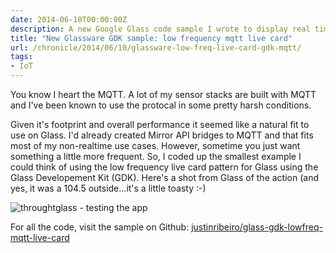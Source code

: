 ```yaml
---
date: 2014-06-10T00:00:00Z
description: A new Google Glass code sample I wrote to display real time data in a low frequency card.
title: "New Glassware GDK sample: low frequency mqtt live card"
url: /chronicle/2014/06/10/glassware-low-freq-live-card-gdk-mqtt/
tags:
- IoT
---
```


You know I heart the MQTT. A lot of my sensor stacks are built with MQTT and I've been known to use the protocal in some pretty harsh conditions.

Given it's footprint and overall performance it seemed like a natural fit to use on Glass. I'd already created Mirror API bridges to MQTT and that fits most of my non-realtime use cases. However, sometime you just want something a little more frequent. So, I coded up the smallest example I could think of using the low frequency live card pattern for Glass using the Glass Developement Kit (GDK). Here's a shot from Glass of the action (and yes, it was a 104.5 outside...it's a little toasty :-)

<img src="https://storage.googleapis.com/jdr-public-imgs/blog-archive/2014/06/screenshot-20140609-obs-throughglass.jpg" alt="throughtglass - testing the app">

For all the code, visit the sample on Github: [justinribeiro/glass-gdk-lowfreq-mqtt-live-card](https://github.com/justinribeiro/glass-gdk-lowfreq-mqtt-live-card)
